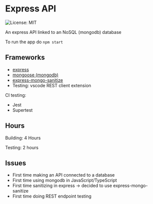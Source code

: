 # Express API

![License: MIT](https://img.shields.io/badge/License-MIT-blue.svg)

An express API linked to an NoSQL (mongodb) database

To run the app do `npm start`



## Frameworks

* [express](https://www.npmjs.com/package/express)
* [mongoose (mongodb)](https://www.npmjs.com/package/mongoose)
* [express-mongo-sanitize](https://www.npmjs.com/package/express-mongo-sanitize)
* Testing: vscode REST client extension

CI testing:

* Jest
* Supertest

## Hours

Building: 4 Hours

Testing: 2 hours



## Issues

* First time making an API connected to a database
* First time using mongodb in JavaScript/TypeScript
* First time sanitizing in express -> decided to use express-mongo-sanitize
* First time doing REST endpoint testing




